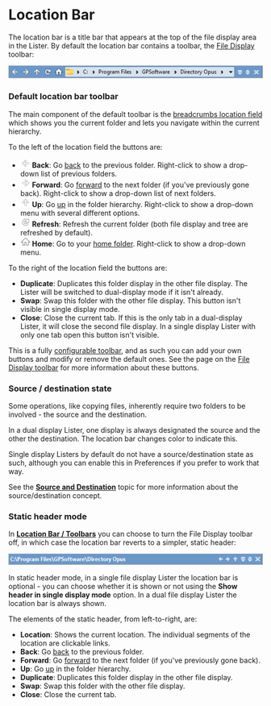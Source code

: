 # Location Bar

The location bar is a title bar that appears at the top of the file display area in the Lister. By default the location bar contains a toolbar, the [File Display](../toolbars/the_default_toolbars/file_display_toolbar.md) toolbar:

![](/Manual/images/media/13/file_display_toolbar.png)

### Default location bar toolbar

The main component of the default toolbar is the [breadcrumbs location field](breadcrumbs_location_field.md) which shows you the current folder and lets you navigate within the current hierarchy.

To the left of the location field the buttons are:

- ![](/Manual/images/media/13/location_toolbar_-_back.png) **Back**: Go [back](up_forwards_back.md) to the previous folder. Right-click to show a drop-down list of previous folders.
- ![](/Manual/images/media/13/location_toolbar_-_forward.png) **Forward**: Go [forward](up_forwards_back.md) to the next folder (if you've previously gone back). Right-click to show a drop-down list of next folders.
- ![](/Manual/images/media/13/location_toolbar_-_up.png) **Up**: Go [up](up_forwards_back.md) in the folder hierarchy. Right-click to show a drop-down menu with several different options.
- ![](/Manual/images/media/13/location_toolbar_-_refresh.png) **Refresh**: Refresh the current folder (both file display and tree are refreshed by default).
- ![](/Manual/images/media/13/location_toolbar_-_home.png) **Home**: Go to your [home folder](home_folder.md). Right-click to show a drop-down menu.

To the right of the location field the buttons are:

- **Duplicate**: Duplicates this folder display in the other file display. The Lister will be switched to dual-display mode if it isn't already.
- **Swap**: Swap this folder with the other file display. This button isn't visible in single display mode.
- **Close**: Close the current tab. If this is the only tab in a dual-display Lister, it will close the second file display. In a single display Lister with only one tab open this button isn't visible.

This is a fully [configurable toolbar](/Manual/customize/creating_your_own_buttons/editing_the_toolbar/README.md), and as such you can add your own buttons and modify or remove the default ones. See the page on the [File Display toolbar](../toolbars/the_default_toolbars/file_display_toolbar.md) for more information about these buttons.

### Source / destination state

Some operations, like copying files, inherently require two folders to be involved - the source and the destination.

In a dual display Lister, one display is always designated the source and the other the destination. The location bar changes color to indicate this.

Single display Listers by default do not have a source/destination state as such, although you can enable this in Preferences if you prefer to work that way.

See the **[Source and Destination](../../source_and_destination.md)** topic for more information about the source/destination concept.

### Static header mode

In **[Location Bar / Toolbars](/Manual/preferences/preferences_categories/location_bar/toolbars.md)** you can choose to turn the File Display toolbar off, in which case the location bar reverts to a simpler, static header:

![](/Manual/images/media/13/fdb1.png)

In static header mode, in a single file display Lister the location bar is optional - you can choose whether it is shown or not using the **Show header in single display mode** option. In a dual file display Lister the location bar is always shown.

The elements of the static header, from left-to-right, are:

- **Location**: Shows the current location. The individual segments of the location are clickable links.
- **Back**: Go [back](up_forwards_back.md) to the previous folder.
- **Forward**: Go [forward](up_forwards_back.md) to the next folder (if you've previously gone back).
- **Up**: Go [up](up_forwards_back.md) in the folder hierarchy.
- **Duplicate**: Duplicates this folder display in the other file display.
- **Swap**: Swap this folder with the other file display.
- **Close**: Close the current tab.
